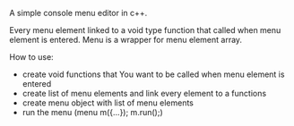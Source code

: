 A simple console menu editor in c++.

Every menu element linked to a void type function that called when menu element is entered.
Menu is a wrapper for menu element array.

How to use:
- create void functions that You want to be called when menu element is entered
- create list of menu elements and link every element to a functions
- create menu object with list of menu elements
- run the menu (menu m({...}); m.run();)

